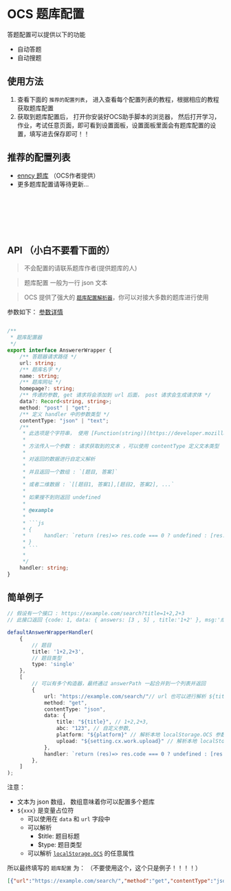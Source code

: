 
# OCS 题库配置
 
答题配置可以提供以下的功能

- 自动答题
- 自动搜题

## 使用方法

1. 查看下面的 `推荐的配置列表`， 进入查看每个配置列表的教程，根据相应的教程获取题库配置
2. 获取到题库配置后， 打开你安装好OCS助手脚本的浏览器， 然后打开学习，作业，考试任意页面，即可看到设置面板，设置面板里面会有题库配置的设置，填写进去保存即可！！

## 推荐的配置列表
 
- [enncy 题库](https://tk.enncy.cn/) （OCS作者提供）
- 更多题库配置请等待更新...

<br>
<br>
<br>
<br>
<br>
 

##  API （小白不要看下面的）

> 不会配置的请联系题库作者(提供题库的人)

> 题库配置 一般为一行 json 文本

> OCS 提供了强大的 [`题库配置解析器`](https://github.com/enncy/online-course-script/blob/3.0/packages/scripts/src/browser/core/worker/answer.wrapper.handler.ts)，你可以对接大多数的题库进行使用
  

参数如下：
[参数详情](https://github.com/enncy/online-course-script/blob/3.0/packages/scripts/src/browser/core/worker/answer.wrapper.handler.ts)
```ts

/**
 * 题库配置器
 */
export interface AnswererWrapper {
    /** 答题器请求路径 */
    url: string;
    /** 题库名字 */
    name: string;
    /** 题库网址 */
    homepage?: string;
    /** 传递的参数, get 请求将会添加到 url 后面， post 请求会生成请求体 */
    data?: Record<string, string>;
    method: "post" | "get";
    /** 定义 handler 中的参数类型 */
    contentType: "json" | "text";
    /**
     * 此选项是个字符串， 使用 [Function(string)](https://developer.mozilla.org/zh-CN/docs/Web/JavaScript/Reference/Global_Objects/Function) 构造方法进行解析生成方法
     *
     * 方法传入一个参数 : 请求获取到的文本 ，可以使用 contentType 定义文本类型
     *
     * 对返回的数据进行自定义解析
     *
     * 并且返回一个数组 : `[题目, 答案]`
     *
     * 或者二维数据 : `[[题目1, 答案1],[题目2, 答案2], ...`
     *
     * 如果搜不到则返回 undefined
     *
     * @example
     *
     * ```js
     * {
     *      handler: `return (res)=> res.code === 0 ? undefined : [res.question, undefined]`
     * }
     * ```
     *
     */
    handler: string;
}


```

## 简单例子 
```ts
// 假设有一个接口 : https://example.com/search?title=1+2,2+3
// 此接口返回 {code: 1, data: { answers: [3 , 5] , title:'1+2' }, msg:'成功'}

defaultAnswerWrapperHandler(
    {
        // 题目
        title: '1+2,2+3',
        // 题目类型
        type: 'single'
    },
    [
        // 可以有多个构造器，最终通过 answerPath 一起合并到一个列表并返回
        {
            url: "https://example.com/search/"// url 也可以进行解析 ${title} , 例如 https://example.com/search/${title}/,
            method: "get",
            contentType: "json",
            data: {
                title: "${title}", // 1+2,2+3,
                abc: "123", // 自定义参数,
                platform: "${platform}" // 解析本地 localStorage.OCS 参数,
                upload: "${setting.cx.work.upload}" // 解析本地 localStorage.OCS 参数
            },
            handler: `return (res)=> res.code === 0 ? undefined : [res.data.title, res.data.answers[0]]`  // 取第一个结果
        },
    ]
); 

```
注意：
- 文本为 json 数组， 数组意味着你可以配置多个题库
- `${xxx}` 是变量占位符 
    - 可以使用在 `data` 和 `url` 字段中
    - 可以解析 
        - $title: 题目标题
        - $type: 题目类型
    - 可以解析 [`localStorage.OCS`](https://github.com/enncy/online-course-script/blob/9a996c32500188c633e06ba10922d33446fd448b/packages/scripts/src/browser/core/store.ts#L38) 的任意属性

所以最终填写的 `题库配置` 为：  （不要使用这个，这个只是例子！！！！）
```json
[{"url":"https://example.com/search/","method":"get","contentType":"json","data":{"title":"${title}"},"handler":"return (res)=> res.code === 0 ? undefined : [res.data.title, res.data.answers[0]]"}]
```



